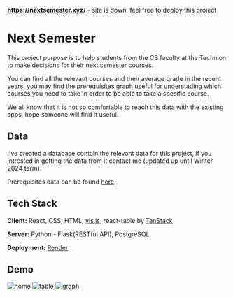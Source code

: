 **https://nextsemester.xyz/** - site is down, feel free to deploy this project
# Next Semester
This project purpose is to help students from the CS faculty at the Technion to make decisions for their next semester courses.

You can find all the relevant courses and their average grade in the recent years, you may find the prerequisites graph useful for understading which courses you need to take in order to be able to take a spesific course.

We all know that it is not so comfortable to reach this data with the existing apps, hope someone will find it useful.




## Data
I've created a database contain the relevant data for this project, if you intrested in getting the data from it contact me (updated up until Winter 2024 term).

Prerequisites data can be found [here](react-frontend/src/components/graphdata.js)
## Tech Stack

**Client:** React, CSS, HTML, [vis.js](https://github.com/visjs), react-table by [TanStack](https://github.com/TanStack/table)

**Server:** Python - Flask(RESTful API), PostgreSQL

**Deployment:** [Render](https://render.com/) 

## Demo
![home](https://i.imgur.com/vRcnmvv.png)
![table](https://s14.gifyu.com/images/bTvY6.gif)
![graph]()

